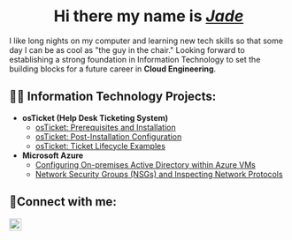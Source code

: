 <h1 align="center">Hi there my name is <i><a href= "https://www.linkedin.com/in/jade-blas-4751472b8/">Jade</a></i></h1>
I like long nights on my computer and learning new tech skills so that some day I can be as cool as "the guy in the chair." Looking forward to establishing a strong foundation in Information Technology to set the building blocks for a future career in <b>Cloud Engineering</b>.

<h2>👨‍💻 Information Technology Projects:</h2> 

- <b>osTicket (Help Desk Ticketing System)</b>
  - [osTicket: Prerequisites and Installation](https://github.com/jadeblas/osticket-prereqs)
  - [osTicket: Post-Installation Configuration](https://github.com/jadeblas/post-install-config)
  - [osTicket: Ticket Lifecycle Examples](https://github.com/jadeblas/ticket-lifecycle)
- <b>Microsoft Azure</b>
  - [Configuring On-premises Active Directory within Azure VMs](https://github.com/jadeblas/configure-ad)
  - [Network Security Groups (NSGs) and Inspecting Network Protocols](https://github.com/jadeblas/azure-network-protocols)

<h2>🤳Connect with me:</h2>

[<img align="left" alt="Josh | LinkedIn" width="22px" src="https://cdn.jsdelivr.net/npm/simple-icons@v3/icons/linkedin.svg" />][linkedin]

[linkedin]: https://linkedin.com/in/jade-blas-4751472b8/
